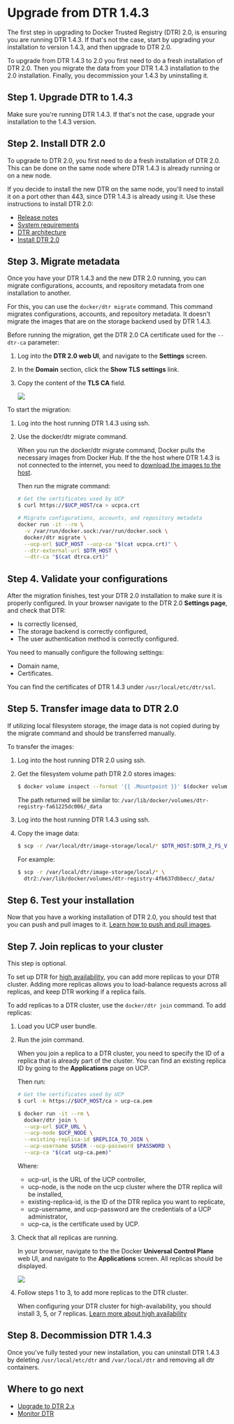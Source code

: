 <!--[metadata]>
+++
aliases = ["/docker-trusted-registry/install/upgrade/"]
title = "Upgrade from 1.4.3"
description = "Learn how to upgrade your Docker Trusted Registry to the latest major release."
keywords = ["docker, dtr, upgrade, install"]
[menu.main]
parent="menu_dtr_upgrade"
identifier="dtr_upgrade_major"
weight=0
+++
<![end-metadata]-->

# Upgrade from DTR 1.4.3

The first step in upgrading to Docker Trusted Registry (DTR) 2.0, is ensuring
you are running DTR 1.4.3. If that's not the case, start by upgrading your
installation to version 1.4.3, and then upgrade to DTR 2.0.

To upgrade from DTR 1.4.3 to 2.0 you first need to do a fresh installation of
DTR 2.0. Then you migrate the data from your DTR 1.4.3 installation to the 2.0
installation. Finally, you decommission your 1.4.3 by uninstalling it.

## Step 1. Upgrade DTR to 1.4.3

Make sure you're running DTR 1.4.3. If that's not the case, upgrade your
installation to the 1.4.3 version.

## Step 2. Install DTR 2.0

To upgrade to DTR 2.0, you first need to do a fresh installation of DTR 2.0.
This can be done on the same node where DTR 1.4.3 is already running or on a
new node.

If you decide to install the new DTR on the same node, you'll need
to install it on a port other than 443, since DTR 1.4.3 is already using it.
Use these instructions to install DTR 2.0:

* [Release notes](../../release-notes/index.md)
* [System requirements](../system-requirements.md)
* [DTR architecture](../../architecture.md)
* [Install DTR 2.0](../index.md)


## Step 3. Migrate metadata

Once you have your DTR 1.4.3 and the new DTR 2.0 running, you can migrate
configurations, accounts, and repository metadata from one installation to
another.

For this, you can use the `docker/dtr migrate` command. This command
migrates configurations, accounts, and repository metadata. It doesn't migrate
the images that are on the storage backend used by DTR 1.4.3.

Before running the migration, get the DTR 2.0 CA certificate used for the `--dtr-ca` parameter:

1. Log into the **DTR 2.0 web UI**, and navigate to the **Settings** screen.

2. In the **Domain** section, click the **Show TLS settings** link.

3. Copy the content of the **TLS CA** field.

    ![](../../images/dtr-integration-1.png)

To start the migration:

1. Log into the host running DTR 1.4.3 using ssh.

2. Use the docker/dtr migrate command.

    When you run the docker/dtr migrate command, Docker pulls the necessary
    images from Docker Hub. If the the host where DTR 1.4.3 is not connected
    to the internet, you need to
    [download the images to the host](../install-dtr-offline.md).

    Then run the migrate command:

    ```bash
    # Get the certificates used by UCP
    $ curl https://$UCP_HOST/ca > ucpca.crt

    # Migrate configurations, accounts, and repository metadata
    docker run -it --rm \
      -v /var/run/docker.sock:/var/run/docker.sock \
      docker/dtr migrate \
      --ucp-url $UCP_HOST --ucp-ca "$(cat ucpca.crt)" \
      --dtr-external-url $DTR_HOST \
      --dtr-ca "$(cat dtrca.crt)"
    ```

## Step 4. Validate your configurations

After the migration finishes, test your DTR 2.0 installation to make sure it is
properly configured.
In your browser navigate to the DTR 2.0 **Settings page**, and check that DTR:

* Is correctly licensed,
* The storage backend is correctly configured,
* The user authentication method is correctly configured.

You need to manually configure the following settings:

* Domain name,
* Certificates.

You can find the certificates of DTR 1.4.3 under `/usr/local/etc/dtr/ssl`.

## Step 5. Transfer image data to DTR 2.0

If utilizing local filesystem storage, the image data is not copied during by
the migrate command and should be transferred manually.

To transfer the images:

1. Log into the host running DTR 2.0 using ssh.

2. Get the filesystem volume path DTR 2.0 stores images:

    ```bash
    $ docker volume inspect --format '{{ .Mountpoint }}' $(docker volume ls -q | grep dtr-registry)
    ```

    The path returned will be similar to: `/var/lib/docker/volumes/dtr-registry-fa61225dc006/_data`

3. Log into the host running DTR 1.4.3 using ssh.

4. Copy the image data:

    ```bash
    $ scp -r /var/local/dtr/image-storage/local/* $DTR_HOST:$DTR_2_FS_VOLUME_PATH
    ```

    For example:

    ```bash
    $ scp -r /var/local/dtr/image-storage/local/* \
      dtr2:/var/lib/docker/volumes/dtr-registry-4fb637dbbecc/_data/
    ```

## Step 6. Test your installation

Now that you have a working installation of DTR 2.0, you should test that you
can push and pull images to it.
[Learn how to push and pull images](../../repos-and-images/pull-an-image.md).

## Step 7. Join replicas to your cluster

This step is optional.

To set up DTR for [high availability](../../high-availability/index.md),
you can add more replicas to your DTR cluster. Adding more replicas allows you
to load-balance requests across all replicas, and keep DTR working if a
replica fails.

To add replicas to a DTR cluster, use the `docker/dtr join` command. To add
replicas:


1. Load you UCP user bundle.

2. Run the join command.

    When you join a replica to a DTR cluster, you need to specify the
    ID of a replica that is already part of the cluster. You can find an
    existing replica ID by going to the **Applications** page on UCP.

    Then run:

    ```bash
    # Get the certificates used by UCP
    $ curl -k https://$UCP_HOST/ca > ucp-ca.pem

    $ docker run -it --rm \
      docker/dtr join \
      --ucp-url $UCP_URL \
      --ucp-node $UCP_NODE \
      --existing-replica-id $REPLICA_TO_JOIN \
      --ucp-username $USER --ucp-password $PASSWORD \
      --ucp-ca "$(cat ucp-ca.pem)"
    ```

    Where:

    * ucp-url, is the URL of the UCP controller,
    * ucp-node, is the node on the ucp cluster where the DTR  replica will be installed,
    * existing-replica-id, is the ID of the DTR replica you want to replicate,
    * ucp-username, and ucp-password are the credentials of a UCP administrator,
    * ucp-ca, is the certificate used by UCP.

3. Check that all replicas are running.

    In your browser, navigate to the the Docker **Universal Control Plane**
    web UI, and navigate to the **Applications** screen. All replicas should
    be displayed.

    ![](../../images/install-dtr-4.png)

4. Follow steps 1 to 3, to add more replicas to the DTR cluster.

    When configuring your DTR cluster for high-availability, you should install
    3, 5, or 7 replicas.
    [Learn more about high availability](../../high-availability/index.md)

## Step 8. Decommission DTR 1.4.3

Once you've fully tested your new installation, you can uninstall DTR 1.4.3
by deleting `/usr/local/etc/dtr` and `/var/local/dtr` and removing all dtr
containers.

## Where to go next

* [Upgrade to DTR 2.x](index.md)
* [Monitor DTR](../../monitor-troubleshoot/index.md)
